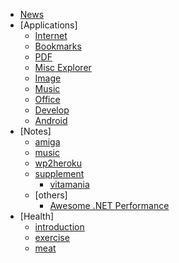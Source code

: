 * [News](./)
* [Applications]
	* [Internet](/application/internet.md)
	* [Bookmarks](/application/internetBookmarks.md)
	* [PDF](/application/pdf.md)
	* [Misc Explorer](/application/misc.md)
	* [Image](/application/image.md)
	* [Music](/application/music.md)
	* [Office](/application/office.md)
	* [Develop](/application/develop.md)
	* [Android](/application/android.md)
* [Notes]
	* [amiga](/notes/amiga.md)
	* [music](/notes/music.md)
	* [wp2heroku](/notes/wp2heroku.md)
	* [supplement](/notes/supplement.md)
		* [vitamania](/notes/supplementVitamania.md)  
	* [others]
		* [Awesome .NET Performance](https://github.com/adamsitnik/awesome-dot-net-performance/blob/master/README.md)
* [Health]
	* [introduction](/health/introduction.md)
	* [exercise](/health/exercise.md)
	* [meat](/health/meat.md)